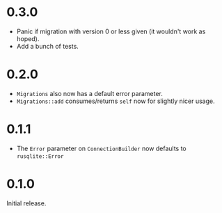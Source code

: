 # 0.3.0

- Panic if migration with version 0 or less given (it wouldn't work as hoped).
- Add a bunch of tests.

# 0.2.0

- `Migrations` also now has a default error parameter.
- `Migrations::add` consumes/returns `self` now for slightly nicer usage.

# 0.1.1

- The `Error` parameter on `ConnectionBuilder` now defaults to `rusqlite::Error`

# 0.1.0

Initial release.